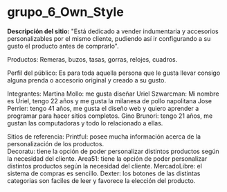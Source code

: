 # grupo_6_Own_Style
<b>Descripción del sitio:</b> "Está dedicado a vender indumentaria y accesorios personalizables por el mismo cliente, pudiendo así ir configurando a su gusto el producto antes de comprarlo".

Productos: Remeras, buzos, tasas, gorras, relojes, cuadros.

Perfil del público: Es para toda aquella persona que le gusta llevar consigo alguna prenda o accesorio original y creado a su gusto.

Integrantes: 
Martina Mollo: me gusta diseñar 
Uriel Szwarcman: Mi nombre es Uriel, tengo 22 años y me gusta la milanesa de pollo napolitana
Jose Perrier: tengo 41 años, me gusta el diseño web y quiero aprender a programar para hacer sitios completos.
Gino Brunori: tengo 21 años, me gustan las computadoras y todo lo relacionado a ellas.

Sitios de referencia: 
Printful: posee mucha información acerca de la personalización de los productos.  
Decoratu: tiene la opción de poder personalizar distintos productos según la necesidad del cliente.
Area51: tiene la opción de poder personalizar distintos productos según la necesidad del cliente.
MercadoLibre: el sistema de compras es sencillo.
Dexter: los botones de las distintas categorias son faciles de leer y favorece la elección del producto. 


